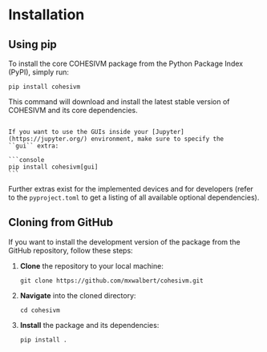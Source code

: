# Installation

## Using pip
To install the core COHESIVM package from the Python Package Index (PyPI), simply run:

```console
pip install cohesivm
```

This command will download and install the latest stable version of COHESIVM and its core dependencies.

````{important}

If you want to use the GUIs inside your [Jupyter](https://jupyter.org/) environment, make sure to specify the 
``gui`` extra:

```console
pip install cohesivm[gui]
```
````

Further extras exist for the implemented devices and for developers (refer to the ``pyproject.toml`` to get a listing 
of all available optional dependencies).

## Cloning from GitHub
If you want to install the development version of the package from the GitHub repository, follow these steps:
1. **Clone** the repository to your local machine:
    ```console
    git clone https://github.com/mxwalbert/cohesivm.git
    ```
2. **Navigate** into the cloned directory:
    ```console
    cd cohesivm
    ```
3. **Install** the package and its dependencies:
    ```console
    pip install .
    ```
